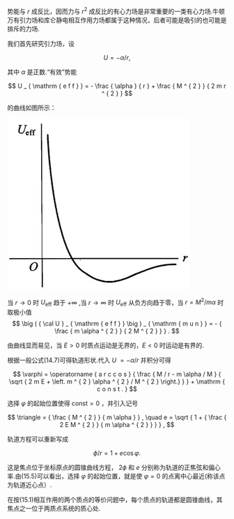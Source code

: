 势能与 $r$ 成反比，因而力与 $r ^ { 2 }$ 成反比的有心力场是非常重要的一类有心力场.牛顿万有引力场和库仑静电相互作用力场都属于这种情况，后者可能是吸引的也可能是排斥的力场.

我们首先研究引力场，设

$$
U = - \alpha / r ,
$$

其中 $\alpha$ 是正数.“有效”势能

$$
 U _ { \mathrm { e f f } } = - \frac { \alpha } { r } + \frac { M ^ { 2 } } { 2 m r ^ { 2 } }
$$

的曲线如图所示：

![](images/b07c6637d988b1ced84ab9b916c9b9c3bc26b2e7ac72377296943f69c8a2d30c.jpg)

当 $r \to 0$ 时 $U _ { \mathrm { e f f } }$ 趋于 $+ \infty$ ,当 $r \to \infty$ 时 $U _ { \mathrm { e f f } }$ 从负方向趋于零，当 $r = M ^ { 2 } / m \alpha$ 时取极小值
$$
\big ( { \cal U } _ { \mathrm { e f f } } \big ) _ { \mathrm { m u n } } = - { \frac { m \alpha ^ { 2 } } { 2 M ^ { 2 } } } .
$$

由曲线显而易见，当 $E > 0$ 时质点运动是无界的，$E < 0$ 时运动是有界的.

根据一般公式(14.7)可得轨道形状.代入 $U$ $= - \alpha / r$ 并积分可得

$$
\varphi = \operatorname { a r c c o s } { \frac { M / r - m \alpha / M } { \sqrt { 2 m E + \left. m ^ { 2 } \alpha ^ { 2 } / M ^ { 2 } \right.}  } } + \mathrm { c o n s t . }
$$

选择 $\varphi$ 的起始位置使得 $\mathrm { c o n s t } = 0$ ，并引入记号

$$
\triangle = { \frac { M ^ { 2 } } { m \alpha } } , \quad e = \sqrt { 1 + { \frac { 2 E M ^ { 2 } } { m \alpha ^ { 2 } } } } ,
$$

轨道方程可以重新写成


$$
\phi / r = 1 + e \cos \varphi .
$$

这是焦点位于坐标原点的圆锥曲线方程， $2 \phi$ 和 $e$ 分别称为轨道的正焦弦和偏心率.由(15.5)可以看出，选择 $\varphi$ 的起始位置，就是使 $\varphi = 0$ 的点离中心最近(称该点为轨道近心点）.

在按(15.1)相互作用的两个质点的等价问题中，每个质点的轨道都是圆锥曲线，其焦点之一位于两质点系统的质心处.